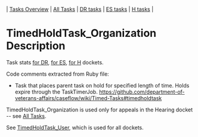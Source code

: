 | [Tasks Overview](../tasks-overview.md) | [All Tasks](../alltasks.md) | [DR tasks](../docket-DR/tasklist.md) | [ES tasks](../docket-ES/tasklist.md) | [H tasks](../docket-H/tasklist.md) |

# TimedHoldTask_Organization Description

Task stats [for DR](../docket-DR/TimedHoldTask_Organization.md), [for ES](../docket-ES/TimedHoldTask_Organization.md), [for H](../docket-H/TimedHoldTask_Organization.md) dockets.

<!-- class_comments:begin -->
<!-- Do not modify within this block; modify associated rb file instead and run comments_to_descriptions.py. -->
Code comments extracted from Ruby file:
* Task that places parent task on hold for specified length of time. Holds expire through the TaskTimerJob.
  https://github.com/department-of-veterans-affairs/caseflow/wiki/Timed-Tasks#timedholdtask
<!-- class_comments:end -->

TimedHoldTask_Organization is used only for appeals in the Hearing docket -- see [All Tasks](../alltasks.md).

See [TimedHoldTask_User](TimedHoldTask_User.md), which is used for all dockets.

